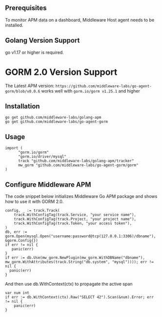 ## Prerequisites

To monitor APM data on a dashboard, Middleware Host agent needs to be installed.

## Golang Version Support

go v1.17 or higher is required.

# GORM 2.0 Version Support

The Latest APM version:
`https://github.com/middleware-labs/go-agent-gorm/blob/v0.0.6`
works well with `gorm.io/gorm v1.25.1` and higher


## Installation

```
go get github.com/middleware-labs/golang-apm
go get github.com/middleware-labs/go-agent-gorm
```

## Usage

```
import (
      "gorm.io/gorm"
      "gorm.io/driver/mysql"
	  track "github.com/middleware-labs/golang-apm/tracker"
	  mw_gorm "github.com/middleware-labs/go-agent-gorm/gorm"
)
```

## Configure Middleware APM

The code snippet below initializes Middleware Go APM package and shows how to use it with GORM 2.0.

```
config, _ := track.Track(
    track.WithConfigTag(track.Service, "your service name"),
    track.WithConfigTag(track.Project, "your project name"),
    track.WithConfigTag(track.Token, "your access token"),
)
db, err := gorm.Open(mysql.Open("username:password@tcp(127.0.0.1:3306)/dbname"), &gorm.Config{})
if err != nil {
   panic(err)
}
if err := db.Use(mw_gorm.NewPlugin(mw_gorm.WithDBName("dbname"), mw_gorm.WithAttributes(track.String("db.system", "mysql")))); err != nil {
  panic(err)
}
```

And then use db.WithContext(ctx) to propagate the active span

```
var num int
if err := db.WithContext(ctx).Raw("SELECT 42").Scan(&num).Error; err != nil {
	panic(err)
}
```
